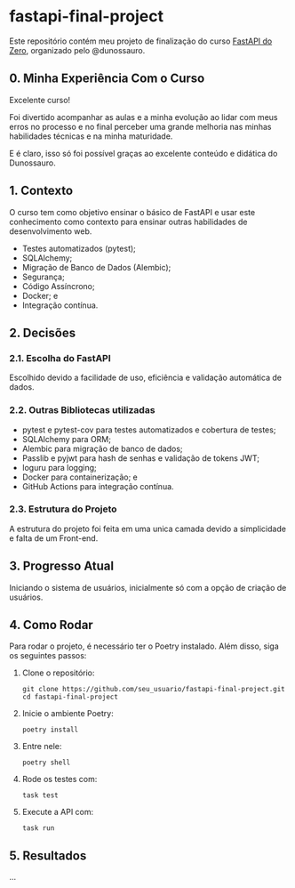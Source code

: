 # fastapi-final-project

Este repositório contém meu projeto de finalização do curso [FastAPI do Zero](https://fastapidozero.dunossauro.com/estavel/15/), organizado pelo @dunossauro.

## 0. Minha Experiência Com o Curso

Excelente curso!

Foi divertido acompanhar as aulas e a minha evolução ao lidar com meus erros no processo e no final perceber uma grande melhoria nas minhas habilidades técnicas e na minha maturidade.

E é claro, isso só foi possível graças ao excelente conteúdo e didática do Dunossauro.

## 1. Contexto

O curso tem como objetivo ensinar o básico de FastAPI e usar este conhecimento como contexto para ensinar outras habilidades de desenvolvimento web.

- Testes automatizados (pytest);
- SQLAlchemy;
- Migração de Banco de Dados (Alembic);
- Segurança;
- Código Assíncrono;
- Docker; e
- Integração contínua.

## 2. Decisões

### 2.1. Escolha do FastAPI

Escolhido devido a facilidade de uso, eficiência e validação automática de dados.

### 2.2. Outras Bibliotecas utilizadas

- pytest e pytest-cov para testes automatizados e cobertura de testes;
- SQLAlchemy para ORM;
- Alembic para migração de banco de dados;
- Passlib e pyjwt para hash de senhas e validação de tokens JWT;
- loguru para logging;
- Docker para containerização; e
- GitHub Actions para integração contínua.

### 2.3. Estrutura do Projeto

A estrutura do projeto foi feita em uma unica camada devido a simplicidade e falta de um Front-end.

## 3. Progresso Atual

Iniciando o sistema de usuários, inicialmente só com a opção de criação de usuários.

## 4. Como Rodar

Para rodar o projeto, é necessário ter o Poetry instalado. Além disso, siga os seguintes passos:

1. Clone o repositório:
   ```
   git clone https://github.com/seu_usuario/fastapi-final-project.git
   cd fastapi-final-project
   ```

2. Inicie o ambiente Poetry:
   ```
   poetry install
   ```

3. Entre nele:
   ```
   poetry shell
   ```

4. Rode os testes com:
   ```
   task test
   ```

5. Execute a API com:
   ```
   task run
   ```

## 5. Resultados

...